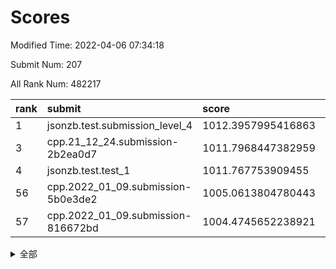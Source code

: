 # Scores

Modified Time: 2022-04-06 07:34:18

Submit Num: 207

All Rank Num: 482217

| rank |               submit               |       score        |       sigma        | pk_num |
| :--- | :--------------------------------- | :----------------- | :----------------- | :----- |
| 1    | jsonzb.test.submission_level_4     | 1012.3957995416863 | 0.7807161774683824 | 9316   |
| 3    | cpp.21_12_24.submission-2b2ea0d7   | 1011.7968447382959 | 0.7586639057261343 | 9318   |
| 4    | jsonzb.test.test_1                 | 1011.767753909455  | 0.7978453946191842 | 9318   |
| 56   | cpp.2022_01_09.submission-5b0e3de2 | 1005.0613804780443 | 0.7098529319276016 | 9319   |
| 57   | cpp.2022_01_09.submission-816672bd | 1004.4745652238921 | 0.7125924357062418 | 9318   |


<details>
<summary>全部</summary>

| rank |                 submit                 |       score        |       sigma        | pk_num |
| :--- | :------------------------------------- | :----------------- | :----------------- | :----- |
| 1    | jsonzb.test.submission_level_4         | 1012.3957995416863 | 0.7807161774683824 | 9316   |
| 2    | gobigger.level_3.submission_level_3_22 | 1011.9175881138871 | 0.7764595817221539 | 9319   |
| 3    | cpp.21_12_24.submission-2b2ea0d7       | 1011.7968447382959 | 0.7586639057261343 | 9318   |
| 4    | jsonzb.test.test_1                     | 1011.767753909455  | 0.7978453946191842 | 9318   |
| 5    | gobigger.level_3.submission_level_3_41 | 1011.6192655218699 | 0.8075859603018655 | 9320   |
| 6    | gobigger.level_3.submission_level_3_14 | 1011.5896106496378 | 0.7760096423743481 | 9318   |
| 7    | gobigger.level_3.submission_level_3_47 | 1011.2856408733107 | 0.7615437439151527 | 9316   |
| 8    | gobigger.level_3.submission_level_3_45 | 1011.2340227770129 | 0.7782185390973858 | 9318   |
| 9    | gobigger.level_3.submission_level_3_18 | 1011.1260943029714 | 0.7691167182807838 | 9320   |
| 10   | gobigger.level_3.submission_level_3_20 | 1011.1092116753589 | 0.7867034435187726 | 9321   |
| 11   | gobigger.level_3.submission_level_3_35 | 1011.011778320492  | 0.7720977378224292 | 9315   |
| 12   | gobigger.level_3.submission_level_3_39 | 1010.9741664602163 | 0.7640115470220182 | 9321   |
| 13   | gobigger.level_3.submission_level_3_17 | 1010.9410307867065 | 0.7654271954670959 | 9316   |
| 14   | gobigger.level_3.submission_level_3_43 | 1010.8574004098405 | 0.7467310191024167 | 9316   |
| 15   | gobigger.level_3.submission_level_3_36 | 1010.8289256569758 | 0.7706246892009003 | 9323   |
| 16   | gobigger.level_3.submission_level_3_1  | 1010.7460597173247 | 0.7430137489224795 | 9317   |
| 17   | gobigger.level_3.submission_level_3_42 | 1010.639185201642  | 0.7647225351783762 | 9318   |
| 18   | gobigger.level_3.submission_level_3_31 | 1010.4341363587197 | 0.766579852767468  | 9320   |
| 19   | gobigger.level_3.submission_level_3_24 | 1010.4306367744964 | 0.7560283404996164 | 9322   |
| 20   | gobigger.level_3.submission_level_3_48 | 1010.4301009619735 | 0.7558341373502068 | 9322   |
| 21   | gobigger.level_3.submission_level_3_37 | 1010.416060749642  | 0.7675476215813101 | 9319   |
| 22   | gobigger.level_3.submission_level_3_16 | 1010.3717473055727 | 0.759186285315401  | 9317   |
| 23   | gobigger.level_3.submission_level_3_34 | 1010.2744410892248 | 0.7693718380100435 | 9314   |
| 24   | gobigger.level_3.submission_level_3_2  | 1010.2103499319679 | 0.7876460445398824 | 9317   |
| 25   | gobigger.level_3.submission_level_3_5  | 1010.1966359204727 | 0.7349909977781759 | 9322   |
| 26   | gobigger.level_3.submission_level_3_44 | 1010.164749694692  | 0.7678955665075574 | 9317   |
| 27   | gobigger.level_3.submission_level_3_49 | 1010.044381157829  | 0.7635717200228813 | 9313   |
| 28   | gobigger.level_3.submission_level_3_4  | 1010.0112379089834 | 0.7726479560278373 | 9316   |
| 29   | gobigger.level_3.submission_level_3_21 | 1009.9656012297156 | 0.7667433303212938 | 9322   |
| 30   | gobigger.level_3.submission_level_3_10 | 1009.9522902658655 | 0.7432007760032734 | 9316   |
| 31   | gobigger.level_3.submission_level_3_25 | 1009.848274570337  | 0.744294495844924  | 9318   |
| 32   | gobigger.level_3.submission_level_3_38 | 1009.7835966160327 | 0.768977861007228  | 9318   |
| 33   | gobigger.level_3.submission_level_3_28 | 1009.7699067311062 | 0.7456485799750422 | 9321   |
| 34   | gobigger.level_3.submission_level_3_23 | 1009.7668095856816 | 0.743521944319103  | 9319   |
| 35   | gobigger.level_3.submission_level_3_11 | 1009.7665201891894 | 0.7278272658913133 | 9320   |
| 36   | gobigger.level_3.submission_level_3_29 | 1009.7236135751629 | 0.7583608283187485 | 9317   |
| 37   | gobigger.level_3.submission_level_3_0  | 1009.5268866362205 | 0.7390347952620585 | 9319   |
| 38   | gobigger.level_3.submission_level_3_12 | 1009.5199570353875 | 0.7447728247358224 | 9319   |
| 39   | gobigger.level_3.submission_level_3_19 | 1009.4579105450722 | 0.7533919800386074 | 9320   |
| 40   | gobigger.level_3.submission_level_3_8  | 1009.4533209108348 | 0.7486987935559875 | 9318   |
| 41   | gobigger.level_3.submission_level_3_46 | 1009.3970113864084 | 0.7306172785343009 | 9322   |
| 42   | gobigger.level_3.submission_level_3_7  | 1009.3765090826827 | 0.746329038273702  | 9323   |
| 43   | gobigger.level_3.submission_level_3_13 | 1009.3574839862099 | 0.7374637945066764 | 9319   |
| 44   | gobigger.level_3.submission_level_3_3  | 1009.3456154087501 | 0.7676578882185734 | 9313   |
| 45   | gobigger.level_3.submission_level_3_40 | 1009.1672857248726 | 0.7448181034769586 | 9320   |
| 46   | gobigger.level_3.submission_level_3_30 | 1009.0648287956582 | 0.7531403698175283 | 9318   |
| 47   | gobigger.level_3.submission_level_3_9  | 1008.947924565764  | 0.732418653133205  | 9323   |
| 48   | gobigger.level_3.submission_level_3_32 | 1008.9263933175837 | 0.7642493120556346 | 9318   |
| 49   | gobigger.level_3.submission_level_3_27 | 1008.8647476768773 | 0.7476321287642409 | 9317   |
| 50   | gobigger.level_3.submission_level_3_33 | 1008.5571758372054 | 0.7458552690757922 | 9316   |
| 51   | gobigger.level_3.submission_level_3_15 | 1008.5376847059464 | 0.7275243800704351 | 9317   |
| 52   | gobigger.level_3.submission_level_3_26 | 1008.4903527663605 | 0.7530708250368208 | 9314   |
| 53   | gobigger.level_3.submission_level_3_6  | 1008.0334389462174 | 0.7701098568038857 | 9320   |
| 54   | gobigger.level_1.submission_level_1_35 | 1005.3047583662491 | 0.7252698559526618 | 9316   |
| 55   | gobigger.level_1.submission_level_1_26 | 1005.2618031179229 | 0.7218975366599436 | 9316   |
| 56   | cpp.2022_01_09.submission-5b0e3de2     | 1005.0613804780443 | 0.7098529319276016 | 9319   |
| 57   | cpp.2022_01_09.submission-816672bd     | 1004.4745652238921 | 0.7125924357062418 | 9318   |
| 58   | gobigger.level_1.submission_level_1_34 | 1004.3924958204227 | 0.723855917402258  | 9319   |
| 59   | gobigger.level_1.submission_level_1_36 | 1004.1275882298874 | 0.7114302227179338 | 9317   |
| 60   | gobigger.level_1.submission_level_1_39 | 1004.1212646444956 | 0.7211128988223754 | 9319   |
| 61   | gobigger.level_1.submission_level_1_2  | 1004.1105738516421 | 0.7089761264610794 | 9319   |
| 62   | gobigger.level_1.submission_level_1_19 | 1004.0225562896212 | 0.7182754418707226 | 9322   |
| 63   | gobigger.level_1.submission_level_1_0  | 1003.8709375375024 | 0.7235643097946817 | 9320   |
| 64   | gobigger.level_1.submission_level_1_11 | 1003.8085528095713 | 0.7217819233726667 | 9316   |
| 65   | gobigger.level_1.submission_level_1_13 | 1003.7534576887952 | 0.7305715568757094 | 9319   |
| 66   | gobigger.level_1.submission_level_1_16 | 1003.6699020289677 | 0.7107832525995376 | 9318   |
| 67   | gobigger.level_1.submission_level_1_30 | 1003.6611518491592 | 0.7135698924525328 | 9319   |
| 68   | gobigger.level_1.submission_level_1_44 | 1003.6336008529379 | 0.712629988831953  | 9320   |
| 69   | gobigger.level_1.submission_level_1_15 | 1003.614750696036  | 0.7092363339697414 | 9320   |
| 70   | gobigger.level_1.submission_level_1_31 | 1003.6111127440315 | 0.712061861438631  | 9321   |
| 71   | gobigger.level_1.submission_level_1_49 | 1003.5092114472756 | 0.7223376649505435 | 9316   |
| 72   | gobigger.level_1.submission_level_1_43 | 1003.4951536844356 | 0.7197705747310512 | 9314   |
| 73   | gobigger.level_1.submission_level_1_20 | 1003.4655479978189 | 0.7207276754995515 | 9319   |
| 74   | gobigger.level_1.submission_level_1_45 | 1003.4077386775675 | 0.7018283025124448 | 9318   |
| 75   | gobigger.level_1.submission_level_1_48 | 1003.3993175287278 | 0.7230232985032631 | 9321   |
| 76   | gobigger.level_1.submission_level_1_42 | 1003.3735959758799 | 0.712691682772232  | 9321   |
| 77   | gobigger.level_1.submission_level_1_40 | 1003.3709601647319 | 0.706027971704047  | 9318   |
| 78   | gobigger.level_1.submission_level_1_25 | 1003.3433854159313 | 0.7194481718919    | 9312   |
| 79   | gobigger.level_1.submission_level_1_47 | 1003.3410350300319 | 0.7142773341213003 | 9316   |
| 80   | gobigger.level_1.submission_level_1_5  | 1003.294757972913  | 0.7196580897476704 | 9326   |
| 81   | gobigger.level_1.submission_level_1_1  | 1003.288969726973  | 0.7150066682187443 | 9324   |
| 82   | gobigger.level_1.submission_level_1_12 | 1003.1961414425984 | 0.7066711706678671 | 9318   |
| 83   | gobigger.level_1.submission_level_1_46 | 1003.1861003371964 | 0.7141070516127224 | 9323   |
| 84   | gobigger.level_1.submission_level_1_10 | 1003.1326841165217 | 0.7033860902886789 | 9318   |
| 85   | gobigger.level_1.submission_level_1_38 | 1003.1106327830106 | 0.7206715924086938 | 9320   |
| 86   | gobigger.level_1.submission_level_1_24 | 1003.1088860140069 | 0.7079507073851787 | 9318   |
| 87   | gobigger.level_1.submission_level_1_3  | 1003.0957537132925 | 0.7097397262635197 | 9322   |
| 88   | gobigger.level_1.submission_level_1_14 | 1003.0769022040173 | 0.70992903174044   | 9319   |
| 89   | gobigger.level_1.submission_level_1_41 | 1003.0320902281014 | 0.7091701141390504 | 9315   |
| 90   | gobigger.level_1.submission_level_1_37 | 1003.0081011606129 | 0.7165229044279839 | 9322   |
| 91   | gobigger.level_1.submission_level_1_9  | 1002.9091814795696 | 0.7192797730985534 | 9318   |
| 92   | gobigger.level_1.submission_level_1_22 | 1002.8981451547864 | 0.7167150858936236 | 9321   |
| 93   | gobigger.level_1.submission_level_1_29 | 1002.880615145084  | 0.7167022626636943 | 9311   |
| 94   | gobigger.level_1.submission_level_1_18 | 1002.73930273386   | 0.7257876848680261 | 9319   |
| 95   | gobigger.level_1.submission_level_1_27 | 1002.7272794199546 | 0.7241584011409473 | 9313   |
| 96   | gobigger.level_1.submission_level_1_21 | 1002.7089854983027 | 0.7130213208289143 | 9318   |
| 97   | gobigger.level_1.submission_level_1_4  | 1002.6761730728218 | 0.7064186703425002 | 9315   |
| 98   | gobigger.level_1.submission_level_1_33 | 1002.4566736924484 | 0.7152345245505629 | 9317   |
| 99   | gobigger.level_1.submission_level_1_23 | 1002.4211452199793 | 0.7176041657337839 | 9321   |
| 100  | gobigger.level_1.submission_level_1_8  | 1002.3116140320528 | 0.7218416187970648 | 9318   |
| 101  | gobigger.level_1.submission_level_1_17 | 1002.3062178023616 | 0.7133973149191456 | 9322   |
| 102  | gobigger.level_1.submission_level_1_28 | 1002.2486966843512 | 0.7125761443151809 | 9314   |
| 103  | gobigger.level_1.submission_level_1_7  | 1002.1449339513517 | 0.7129061660647216 | 9318   |
| 104  | gobigger.level_1.submission_level_1_32 | 1001.7393204419774 | 0.7084662618163352 | 9316   |
| 105  | gobigger.level_1.submission_level_1_6  | 1001.4847675575934 | 0.7133631818040517 | 9319   |
| 106  | gobigger.random.submission_random_13   | 997.3153221877234  | 0.7006969970619523 | 9318   |
| 107  | gobigger.random.submission_random_8    | 996.9768586039193  | 0.7008858848219833 | 9318   |
| 108  | gobigger.random.submission_random_6    | 996.9609445897934  | 0.7192609921787412 | 9320   |
| 109  | gobigger.random.submission_random_41   | 996.909578673811   | 0.7191257089723603 | 9319   |
| 110  | gobigger.random.submission_random_48   | 996.8565110732997  | 0.7095523312081595 | 9319   |
| 111  | gobigger.random.submission_random_18   | 996.8137052976995  | 0.697796064421511  | 9320   |
| 112  | gobigger.random.submission_random_46   | 996.7986909119101  | 0.7174316796686865 | 9318   |
| 113  | gobigger.random.submission_random_39   | 996.7394689311712  | 0.7032252956433617 | 9320   |
| 114  | gobigger.random.submission_random_11   | 996.7387532803762  | 0.7084712150405702 | 9317   |
| 115  | gobigger.random.submission_random_16   | 996.6987339202572  | 0.7208638448422882 | 9316   |
| 116  | gobigger.random.submission_random_10   | 996.6433216245356  | 0.7144320323471933 | 9324   |
| 117  | gobigger.random.submission_random_20   | 996.5807159149567  | 0.7083717478224661 | 9321   |
| 118  | gobigger.random.submission_random_0    | 996.517893473683   | 0.7043742293413979 | 9318   |
| 119  | gobigger.random.submission_random_33   | 996.4054472388135  | 0.6987229021693375 | 9315   |
| 120  | gobigger.random.submission_random_34   | 996.3981099071746  | 0.7039568234034669 | 9320   |
| 121  | gobigger.random.submission_random_17   | 996.382564855485   | 0.7207309070448455 | 9315   |
| 122  | gobigger.random.submission_random_7    | 996.320648020583   | 0.7101101057270018 | 9317   |
| 123  | gobigger.random.submission_random_32   | 996.2714694939465  | 0.7085185086948563 | 9317   |
| 124  | gobigger.random.submission_random_14   | 996.2711514549432  | 0.7168100632950417 | 9316   |
| 125  | gobigger.random.submission_random_23   | 996.2093318378979  | 0.6980379903367566 | 9313   |
| 126  | gobigger.random.submission_random_1    | 996.1876188644969  | 0.712859874325082  | 9319   |
| 127  | gobigger.random.submission_random_25   | 996.1686105506491  | 0.7078556762029671 | 9316   |
| 128  | gobigger.random.submission_random_22   | 996.1641711195335  | 0.7085926622169424 | 9318   |
| 129  | gobigger.random.submission_random_5    | 996.1185900261332  | 0.7014644990066002 | 9314   |
| 130  | gobigger.random.submission_random_24   | 996.0826746126644  | 0.712574135012882  | 9320   |
| 131  | gobigger.random.submission_random_27   | 996.0301529769215  | 0.7075095163047131 | 9315   |
| 132  | gobigger.random.submission_random_38   | 995.9107831396765  | 0.7022350830868512 | 9320   |
| 133  | gobigger.random.submission_random_12   | 995.8771968825587  | 0.7130407091836845 | 9319   |
| 134  | gobigger.random.submission_random_43   | 995.8716097586264  | 0.7140615808820574 | 9322   |
| 135  | gobigger.random.submission_random_37   | 995.848378985387   | 0.7020100036738652 | 9315   |
| 136  | gobigger.random.submission_random_36   | 995.8464929986005  | 0.7240029118698665 | 9312   |
| 137  | gobigger.random.submission_random_31   | 995.7205436003559  | 0.695187926014672  | 9315   |
| 138  | gobigger.random.submission_random_4    | 995.6866011390441  | 0.7076642054233399 | 9318   |
| 139  | gobigger.random.submission_random_3    | 995.6667632122137  | 0.7037392198026226 | 9317   |
| 140  | gobigger.random.submission_random_2    | 995.6263227892415  | 0.7023157304566062 | 9321   |
| 141  | gobigger.random.submission_random_45   | 995.6025625357996  | 0.7171517223690201 | 9312   |
| 142  | gobigger.random.submission_random_49   | 995.5743030934536  | 0.7117701527647825 | 9320   |
| 143  | gobigger.random.submission_random_26   | 995.5260171864661  | 0.7190198118396772 | 9315   |
| 144  | gobigger.random.submission_random_19   | 995.5022916147465  | 0.7082102134176379 | 9319   |
| 145  | gobigger.random.submission_random_28   | 995.4763427189957  | 0.7375576225101258 | 9324   |
| 146  | gobigger.random.submission_random_44   | 995.4166090973644  | 0.7026771213728847 | 9318   |
| 147  | gobigger.random.submission_random_30   | 995.3784691651165  | 0.7137340370259154 | 9323   |
| 148  | gobigger.random.submission_random_35   | 995.3486295749266  | 0.731173765733298  | 9324   |
| 149  | gobigger.random.submission_random_42   | 995.2735457194578  | 0.7074047245806112 | 9316   |
| 150  | gobigger.random.submission_random_15   | 995.2448281437406  | 0.7173223960664592 | 9316   |
| 151  | gobigger.random.submission_random_21   | 995.1977092160386  | 0.6988785923164241 | 9313   |
| 152  | gobigger.random.submission_random_9    | 995.1802368827347  | 0.7137824057105506 | 9320   |
| 153  | gobigger.random.submission_random_40   | 995.1266256970506  | 0.7096081950911889 | 9323   |
| 154  | gobigger.random.submission_random_47   | 994.922583683953   | 0.718210088430082  | 9311   |
| 155  | gobigger.level_2.submission_level_2_16 | 994.6368425775914  | 0.7344316986198571 | 9318   |
| 156  | gobigger.random.submission_random_29   | 994.3051758806173  | 0.7056771274493269 | 9320   |
| 157  | gobigger.level_2.submission_level_2_6  | 994.0643320535482  | 0.7389941804147625 | 9322   |
| 158  | gobigger.level_2.submission_level_2_18 | 993.6951703153105  | 0.7160183204980508 | 9318   |
| 159  | gobigger.level_2.submission_level_2_23 | 993.5969302389775  | 0.747729258158104  | 9313   |
| 160  | gobigger.level_2.submission_level_2_47 | 993.4724938114599  | 0.7460088614858817 | 9318   |
| 161  | gobigger.level_2.submission_level_2_35 | 993.4330740395842  | 0.7354637100285961 | 9320   |
| 162  | gobigger.level_2.submission_level_2_31 | 993.411549611188   | 0.7403737893167149 | 9317   |
| 163  | gobigger.level_2.submission_level_2_38 | 993.208131899065   | 0.7410702824573229 | 9320   |
| 164  | gobigger.level_2.submission_level_2_21 | 993.1496629108784  | 0.7297698122149826 | 9324   |
| 165  | gobigger.level_2.submission_level_2_0  | 993.0701813231675  | 0.7363632789649037 | 9316   |
| 166  | gobigger.level_2.submission_level_2_5  | 992.9454028803985  | 0.7540998972758187 | 9319   |
| 167  | gobigger.level_2.submission_level_2_46 | 992.9353147545207  | 0.7155575059001708 | 9317   |
| 168  | gobigger.level_2.submission_level_2_39 | 992.5673568370107  | 0.7362678518021621 | 9319   |
| 169  | gobigger.level_2.submission_level_2_36 | 992.5378779061725  | 0.7513602506255783 | 9317   |
| 170  | gobigger.level_2.submission_level_2_34 | 992.4847581193853  | 0.7428660588609117 | 9315   |
| 171  | gobigger.level_2.submission_level_2_45 | 992.4657239373538  | 0.7509732524028573 | 9313   |
| 172  | gobigger.level_2.submission_level_2_25 | 992.3321950530219  | 0.7647187357290663 | 9318   |
| 173  | gobigger.level_2.submission_level_2_33 | 992.3073948511599  | 0.768651732849562  | 9320   |
| 174  | gobigger.level_2.submission_level_2_43 | 992.3020783595887  | 0.7477307157026536 | 9320   |
| 175  | gobigger.level_2.submission_level_2_7  | 992.2572443332001  | 0.7701981721587913 | 9315   |
| 176  | gobigger.level_2.submission_level_2_32 | 992.2518961958348  | 0.7419900517679244 | 9320   |
| 177  | gobigger.level_2.submission_level_2_13 | 992.22625830308    | 0.7547127393189385 | 9315   |
| 178  | gobigger.level_2.submission_level_2_29 | 992.1795448733202  | 0.7511590986464357 | 9319   |
| 179  | gobigger.level_2.submission_level_2_37 | 992.1620854162791  | 0.7513853969115523 | 9320   |
| 180  | gobigger.level_2.submission_level_2_30 | 992.063857961749   | 0.7477397798327751 | 9317   |
| 181  | gobigger.level_2.submission_level_2_26 | 992.0248058540838  | 0.762605169081685  | 9320   |
| 182  | gobigger.level_2.submission_level_2_19 | 992.0212462239924  | 0.7498929390373816 | 9314   |
| 183  | gobigger.level_2.submission_level_2_14 | 992.021191803455   | 0.7548091982873534 | 9317   |
| 184  | gobigger.level_2.submission_level_2_11 | 991.9588160887529  | 0.7325092374489315 | 9318   |
| 185  | gobigger.level_2.submission_level_2_10 | 991.9450725676079  | 0.731951151176927  | 9314   |
| 186  | gobigger.level_2.submission_level_2_24 | 991.943075677909   | 0.7442190929972032 | 9321   |
| 187  | gobigger.level_2.submission_level_2_40 | 991.9392577828548  | 0.7462076133697597 | 9319   |
| 188  | gobigger.level_2.submission_level_2_12 | 991.9279646649561  | 0.7513280353981017 | 9318   |
| 189  | gobigger.level_2.submission_level_2_1  | 991.9055219579786  | 0.7698875710742679 | 9314   |
| 190  | gobigger.level_2.submission_level_2_9  | 991.8201193819768  | 0.7395085059119075 | 9315   |
| 191  | gobigger.level_2.submission_level_2_48 | 991.798631421223   | 0.7389327239909486 | 9323   |
| 192  | gobigger.level_2.submission_level_2_4  | 991.7745468742231  | 0.7412708362539334 | 9316   |
| 193  | gobigger.level_2.submission_level_2_49 | 991.5811299168859  | 0.7324165219451843 | 9315   |
| 194  | gobigger.level_2.submission_level_2_17 | 991.5596169057175  | 0.743179955705095  | 9323   |
| 195  | gobigger.level_2.submission_level_2_2  | 991.5063384646156  | 0.7541067131106514 | 9321   |
| 196  | gobigger.level_2.submission_level_2_3  | 991.4575193647413  | 0.7492653047336283 | 9320   |
| 197  | gobigger.level_2.submission_level_2_22 | 991.4559667037946  | 0.7593116837718362 | 9318   |
| 198  | gobigger.level_2.submission_level_2_44 | 991.3213900041975  | 0.7623764587683601 | 9318   |
| 199  | gobigger.level_2.submission_level_2_28 | 991.2990486667699  | 0.738852747127594  | 9318   |
| 200  | gobigger.level_2.submission_level_2_15 | 991.267857743664   | 0.7809621511622968 | 9317   |
| 201  | gobigger.level_2.submission_level_2_8  | 991.1929716839539  | 0.7615872265017765 | 9315   |
| 202  | gobigger.level_2.submission_level_2_27 | 991.1781756250643  | 0.7621646084393134 | 9315   |
| 203  | gobigger.level_2.submission_level_2_42 | 990.8873676473193  | 0.7544761420257612 | 9322   |
| 204  | gobigger.level_2.submission_level_2_41 | 990.8791238785225  | 0.727904043297777  | 9321   |
| 205  | gobigger.level_2.submission_level_2_20 | 990.7621965197687  | 0.7578984707389279 | 9320   |
| 206  | gobigger.none.submission_none_0        | 978.4309337869516  | 1.2715692975646047 | 9322   |
| 207  | gobigger.none.submission_none_1        | 975.1123856893325  | 1.468261900887086  | 9317   |

</details>